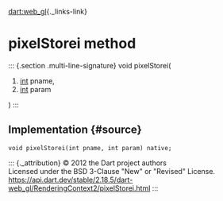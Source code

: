 [dart:web\_gl](../../dart-web_gl/dart-web_gl-library){._links-link}

pixelStorei method
==================

::: {.section .multi-line-signature}
void pixelStorei(

1.  [int](../../dart-core/int-class) pname,
2.  [int](../../dart-core/int-class) param

)
:::

Implementation {#source}
--------------

``` {.language-dart data-language="dart"}
void pixelStorei(int pname, int param) native;
```

::: {._attribution}
© 2012 the Dart project authors\
Licensed under the BSD 3-Clause \"New\" or \"Revised\" License.\
<https://api.dart.dev/stable/2.18.5/dart-web_gl/RenderingContext2/pixelStorei.html>
:::
